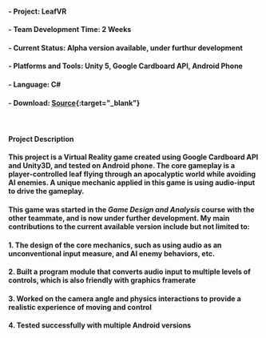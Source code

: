 #### - __Project__: LeafVR

#### - __Team Development Time__: 2 Weeks

#### - __Current Status__: Alpha version available, under furthur development

#### - __Platforms and Tools__: Unity 5, Google Cardboard API, Android Phone

#### - __Language__: C\#

#### - __Download__: [Source](https://github.com/joylio/Leafly){:target="_blank"}

<br>

#### __Project Description__

#### This project is a Virtual Reality game created using Google Cardboard API and Unity3D, and tested on Android phone. The core gameplay is a player-controlled leaf flying through an apocalyptic world while avoiding AI enemies. A unique mechanic applied in this game is using audio-input to drive the gameplay.

#### This game was started in the _Game Design and Analysis_ course with the other teammate, and is now under further development. My main contributions to the current available version include but not limited to:

#### 1. The design of the core mechanics, such as using audio as an unconventional input measure, and AI enemy behaviors, etc.

#### 2. Built a program module that converts audio input to multiple levels of controls, which is also friendly with graphics framerate

#### 3. Worked on the camera angle and physics interactions to provide a realistic experience of moving and control

#### 4. Tested successfully with multiple Android versions

